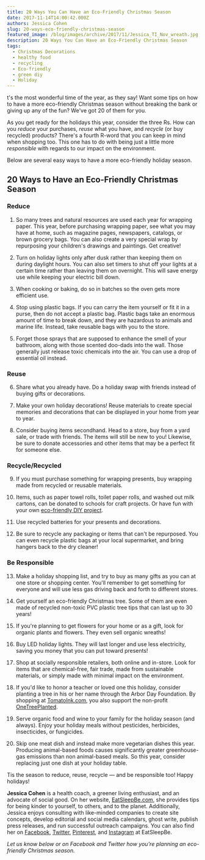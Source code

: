 ```yaml
---
title: 20 Ways You Can Have an Eco-Friendly Christmas Season
date: 2017-11-14T14:00:42.000Z
authors: Jessica Cohen
slug: 20-ways-eco-friendly-christmas-season
featured_image: /blog/images/archive/2017/11/Jessica_TI_Nov_wreath.jpg
description: 20 Ways You Can Have an Eco-Friendly Christmas Season
tags:
  - Christmas Decorations
  - healthy food
  - recycling
  - Eco-friendly
  - green diy
  - Holiday
---
```

t's the most wonderful time of the year, as they say! Want some tips on how to have a more eco-friendly Christmas season without breaking the bank or giving up any of the fun? We've got 20 of them for you.

As you get ready for the holidays this year, consider the three Rs. How can you *reduce* your purchases, *reuse* what you have, and *recycle* (or buy recycled) products? There's a fourth R-word that you can keep in mind when shopping too. This one has to do with being just a little more *responsible* with regards to our impact on the environment.

Below are several easy ways to have a more eco-friendly holiday season.

## 20 Ways to Have an Eco-Friendly Christmas Season

### Reduce

1. So many trees and natural resources are used each year for wrapping paper. This year, before purchasing wrapping paper, see what you may have at home, such as magazine pages, newspapers, catalogs, or brown grocery bags. You can also create a very special wrap by repurposing your children's drawings and paintings. Get creative!

2. Turn on holiday lights only after dusk rather than keeping them on during daylight hours. You can also set timers to shut off your lights at a certain time rather than leaving them on overnight. This will save energy use while keeping your electric bill down.

3. When cooking or baking, do so in batches so the oven gets more efficient use.

4. Stop using plastic bags. If you can carry the item yourself or fit it in a purse, then do not accept a plastic bag. Plastic bags take an enormous amount of time to break down, and they are hazardous to animals and marine life. Instead, take reusable bags with you to the store.

5. Forget those sprays that are supposed to enhance the smell of your bathroom, along with those scented doo-dads into the wall. Those generally just release toxic chemicals into the air. You can use a drop of essential oil instead.

### Reuse

6. Share what you already have. Do a holiday swap with friends instead of buying gifts or decorations.

7. Make your own holiday decorations! Reuse materials to create special memories and decorations that can be displayed in your home from year to year.

8. Consider buying items secondhand. Head to a store, buy from a yard sale, or trade with friends. The items will still be new to you! Likewise, be sure to donate accessories and other items that may be a perfect fit for someone else.

### Recycle/Recycled

9. If you must purchase something for wrapping presents, buy wrapping made from recycled or reusable materials.

10. Items, such as paper towel rolls, toilet paper rolls, and washed out milk cartons, can be donated to schools for craft projects. Or have fun with your own [eco-friendly DIY project](https://www.tomatoink.com/blog/posts/recycling-diy-projects.html).

11. Use recycled batteries for your presents and decorations.

12. Be sure to recycle any packaging or items that can't be repurposed. You can even recycle plastic bags at your local supermarket, and bring hangers back to the dry cleaner!

### Be Responsible

13. Make a holiday shopping list, and try to buy as many gifts as you can at one store or shopping center. You'll remember to get something for everyone and will use less gas driving back and forth to different stores.

14. Get yourself an eco-friendly Christmas tree. Some of them are even made of recycled non-toxic PVC plastic tree tips that can last up to 30 years!

15. If you're planning to get flowers for your home or as a gift, look for organic plants and flowers. They even sell organic wreaths!

16. Buy LED holiday lights. They will last longer and use less electricity, saving you money that you can put toward presents!

17. Shop at socially responsible retailers, both online and in-store. Look for items that are chemical-free, fair trade, made from sustainable materials, or simply made with minimal impact on the environment.

18. If you'd like to honor a teacher or loved one this holiday, consider planting a tree in his or her name through the Arbor Day Foundation. By shopping at [TomatoInk.com](https://www.tomatoink.com/), you also support the non-profit [OneTreePlanted](https://www.tomatoink.com).

19. Serve organic food and wine to your family for the holiday season (and always). Enjoy your holiday meals without pesticides, herbicides, insecticides, or fungicides.

20. Skip one meat dish and instead make more vegetarian dishes this year. Producing animal-based foods causes significantly greater greenhouse-gas emissions than non animal-based meals. So this year, consider replacing just one dish at your holiday table.

Tis the season to reduce, reuse, recycle — and be responsible too! Happy holidays!

**Jessica Cohen** is a health coach, a greener living enthusiast, and an advocate of social good. On her website, [EatSleepBe.com](http://eatsleepbe.com/), she provides tips for being kinder to yourself, to others, and to the planet. Additionally, Jessica enjoys consulting with like-minded companies to create site concepts, develop editorial and social media calendars, ghost write, publish press releases, and run successful outreach campaigns. You can also find her on [Facebook](http://facebook.com/eatsleepbe), [Twitter](http://twitter.com/eatsleepbe), [Pinterest](http://pinterest.com/eatsleepbe), and [Instagram](http://instagram.com/eatsleepbe) at EatSleepBe.

*Let us know below or on Facebook and Twitter how you're planning an eco-friendly Christmas season.*